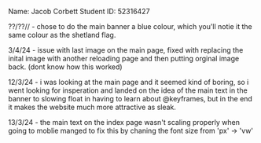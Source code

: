 Name: Jacob Corbett
Student ID: 52316427


??/??// - chose to do the main banner a blue colour, which you'll notie it the same colour as the shetland flag.

3/4/24 - issue with last image on the main page, fixed with replacing the inital image with another reloading page and then putting orginal image back. (dont know how this worked)

12/3/24 - i was looking at the main page and it seemed kind of boring, so i went looking for insperation and landed on the idea of the main text in the banner to slowing float in having to learn about @keyframes, but in the end it makes the website much more attractive as sleak. 

13/3/24 - the main text on the index page wasn't scaling properly when going to moblie manged to fix this by chaning the font size from 'px' -> 'vw'